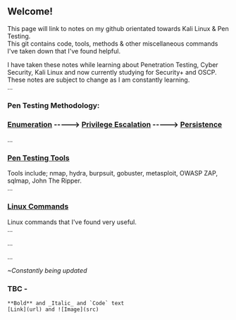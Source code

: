 ## **Welcome!**
 

This page will link to notes on my github orientated towards Kali Linux & Pen Testing.   
This git contains code, tools, methods & other miscellaneous commands I've taken down that I've found helpful. 

I have taken these notes while learning about Penetration Testing, Cyber Security, Kali Linux and now currently studying for Security+ and OSCP.
These notes are subject to change as I am constantly learning.  
...

### **Pen Testing Methodology:**
### [Enumeration](https://github.com/h1dz/Pen-Testing/blob/Methodology/Enumeration.md) -----> [Privilege Escalation](https://github.com/h1dz/Pen-Testing/blob/Methodology/Privilege-Escalation.md) -----> [Persistence](https://github.com/h1dz/Pen-Testing/blob/Methodology/Persistence.md)                      
...
### [Pen Testing Tools](https://github.com/h1dz/Pen-Testing/tree/Tools)
Tools include; nmap, hydra, burpsuit, gobuster, metasploit, OWASP ZAP, sqlmap, John The Ripper.   
...
### [Linux Commands](https://github.com/h1dz/Pen-Testing/tree/Commands)
Linux commands that I've found very useful.  
...  
  
...
   
...  

_~Constantly being updated_


### TBC -
```
**Bold** and _Italic_ and `Code` text
[Link](url) and ![Image](src)
```
